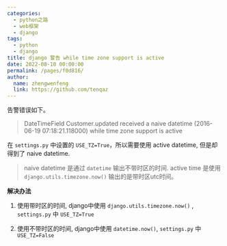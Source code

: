 ```yaml
---
categories: 
  - python之路
  - web框架
  - django
tags: 
  - python
  - django
title: django 警告 while time zone support is active
date: 2022-08-10 00:00:00
permalink: /pages/f0d816/
author: 
  name: zhengwenfeng
  link: https://github.com/tenqaz
---
```




告警错误如下。

>DateTimeField Customer.updated received a naive datetime (2016-06-19 07:18:21.118000) while time zone support is active

在 `settings.py` 中设置的 `USE_TZ=True`，所以需要使用 active datetime, 但是却得到了 naive datetime.

>naive datetime 是通过 `datetime` 输出不带时区的时间.
>active time 是使用`django.utils.timezone.now()`  输出的是带时区utc时间。

**解决办法**
1. 使用带时区的时间, django中使用
`django.utils.timezone.now()` , `settings.py`  中 `USE_TZ=True`

2. 使用不带时区的时间, django中使用 `datetime.now()`, `settings.py` 中 `USE_TZ=False`